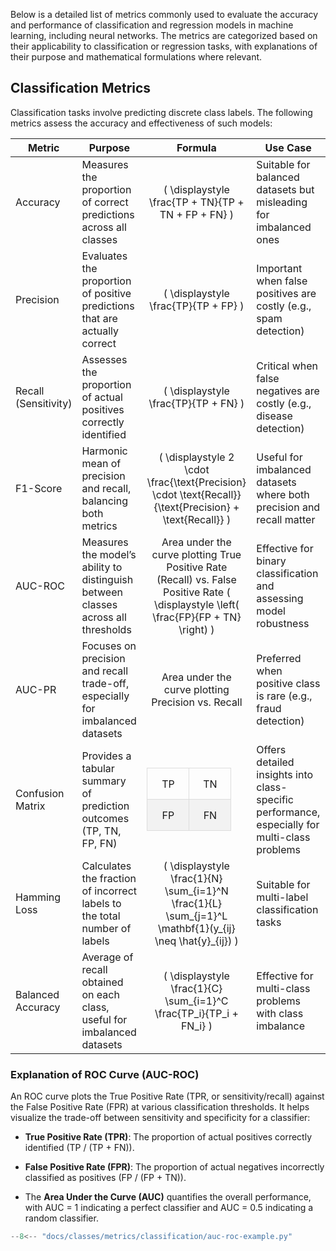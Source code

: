 <style>
table.confusion-matrix {
    border-collapse: collapse;
    margin: 10px 0;
}
table.confusion-matrix td {
    border: 1px solid #ddd;
    padding: 8px;
    text-align: center;
    width: 50px;
    height: 50px;
}
table.confusion-matrix tr:nth-child(even){background-color: #f2f2f2;}
table.confusion-matrix tr:hover {background-color: #ddd;}
table.confusion-matrix th {
    padding-top: 12px;
    padding-bottom: 12px;
    text-align: center;
    background-color: #4CAF50;
    color: white;
}
</style>

Below is a detailed list of metrics commonly used to evaluate the accuracy and performance of classification and regression models in machine learning, including neural networks. The metrics are categorized based on their applicability to classification or regression tasks, with explanations of their purpose and mathematical formulations where relevant.


## Classification Metrics

Classification tasks involve predicting discrete class labels. The following metrics assess the accuracy and effectiveness of such models:

| Metric | Purpose | Formula | Use Case |
|--------|---------|:-------:|----------|
| Accuracy | Measures the proportion of correct predictions across all classes | \( \displaystyle \frac{TP + TN}{TP + TN + FP + FN} \) | Suitable for balanced datasets but misleading for imbalanced ones |
| Precision | Evaluates the proportion of positive predictions that are actually correct | \( \displaystyle \frac{TP}{TP + FP} \) | Important when false positives are costly (e.g., spam detection) |
| Recall (Sensitivity) | Assesses the proportion of actual positives correctly identified | \( \displaystyle \frac{TP}{TP + FN} \) | Critical when false negatives are costly (e.g., disease detection) |
| F1-Score | Harmonic mean of precision and recall, balancing both metrics | \( \displaystyle 2 \cdot \frac{\text{Precision} \cdot \text{Recall}}{\text{Precision} + \text{Recall}} \) | Useful for imbalanced datasets where both precision and recall matter |
| AUC-ROC | Measures the model’s ability to distinguish between classes across all thresholds | Area under the curve plotting True Positive Rate (Recall) vs. False Positive Rate \( \displaystyle \left( \frac{FP}{FP + TN} \right) \) | Effective for binary classification and assessing model robustness |
| AUC-PR | Focuses on precision and recall trade-off, especially for imbalanced datasets | Area under the curve plotting Precision vs. Recall | Preferred when positive class is rare (e.g., fraud detection) |
| Confusion Matrix | Provides a tabular summary of prediction outcomes (TP, TN, FP, FN) | <table class="confusion-matrix"><tr><td>TP</td><td>TN</td></tr><tr><td>FP</td><td>FN</td></tr></table> | Offers detailed insights into class-specific performance, especially for multi-class problems |
| Hamming Loss | Calculates the fraction of incorrect labels to the total number of labels | \( \displaystyle \frac{1}{N} \sum_{i=1}^N \frac{1}{L} \sum_{j=1}^L \mathbf{1}(y_{ij} \neq \hat{y}_{ij}) \) | Suitable for multi-label classification tasks |
| Balanced Accuracy | Average of recall obtained on each class, useful for imbalanced datasets | \( \displaystyle \frac{1}{C} \sum_{i=1}^C \frac{TP_i}{TP_i + FN_i} \) | Effective for multi-class problems with class imbalance |

<!-- | Log Loss | Penalizes incorrect predictions based on predicted probabilities | \( \displaystyle -\frac{1}{N} \sum_{i=1}^N [y_i \log(\hat{y}_i) + (1 - y_i) \log(1 - \hat{y}_i)] \) | Common in probabilistic classifiers like neural networks with softmax outputs | -->


### Explanation of ROC Curve (AUC-ROC)

An ROC curve plots the True Positive Rate (TPR, or sensitivity/recall) against the False Positive Rate (FPR) at various classification thresholds. It helps visualize the trade-off between sensitivity and specificity for a classifier:

- **True Positive Rate (TPR)**: The proportion of actual positives correctly identified (TP / (TP + FN)).

- **False Positive Rate (FPR)**: The proportion of actual negatives incorrectly classified as positives (FP / (FP + TN)).

- The **Area Under the Curve (AUC)** quantifies the overall performance, with AUC = 1 indicating a perfect classifier and AUC = 0.5 indicating a random classifier.

```python exec="on" html="1"
--8<-- "docs/classes/metrics/classification/auc-roc-example.py"
```
